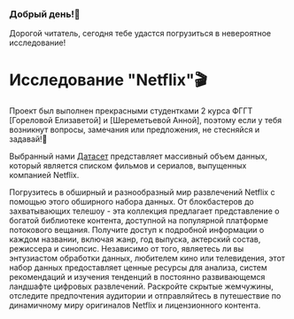 ### Добрый день!🌺
Дорогой читатель, сегодня тебе удастся погрузиться в невероятное исследование! 
# Исследование "Netflix"🎬
Проект был выполнен прекрасными студентками 2 курса ФГГТ [Гореловой Елизаветой] и [Шереметьевой Анной], поэтому если у тебя возникнут вопросы, замечания или предложения, не стесняйся и задавай!🩷

Выбранный нами [Датасет]([https://catalog.data.gov/dataset/electric-vehicle-population-data](https://www.kaggle.com/datasets/lovishbansal123/netflix-dataset/data)) представляет массивный объем данных, который является списком фильмов и сериалов, выпущенных компанией Netflix.

Погрузитесь в обширный и разнообразный мир развлечений Netflix с помощью этого обширного набора данных. От блокбастеров до захватывающих телешоу - эта коллекция предлагает представление о богатой библиотеке контента, доступной на популярной платформе потокового вещания. Получите доступ к подробной информации о каждом названии, включая жанр, год выпуска, актерский состав, режиссера и синопсис. Независимо от того, являетесь ли вы энтузиастом обработки данных, любителем кино или телевидения, этот набор данных предоставляет ценные ресурсы для анализа, систем рекомендаций и изучения тенденций в постоянно развивающемся ландшафте цифровых развлечений. Раскройте скрытые жемчужины, отследите предпочтения аудитории и отправляйтесь в путешествие по динамичному миру оригиналов Netflix и лицензионного контента.
<!--
**emgorelova/emgorelova** is a ✨ _special_ ✨ repository because its `README.md` (this file) appears on your GitHub profile.

Here are some ideas to get you started:

- 🔭 I’m currently working on ...
- 🌱 I’m currently learning ...
- 👯 I’m looking to collaborate on ...
- 🤔 I’m looking for help with ...
- 💬 Ask me about ...
- 📫 How to reach me: ...
- 😄 Pronouns: ...
- ⚡ Fun fact: ...
-->
